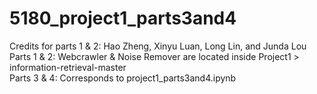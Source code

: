 # 5180_project1_parts3and4 </br>
Credits for parts 1 & 2: Hao Zheng, Xinyu Luan, Long Lin, and Junda Lou </br>
Parts 1 & 2: Webcrawler & Noise Remover are located inside Project1 > information-retrieval-master </br>
Parts 3 & 4: Corresponds to project1_parts3and4.ipynb </br>
